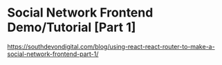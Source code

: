 # Social Network Frontend Demo/Tutorial [Part 1]

https://southdevondigital.com/blog/using-react-react-router-to-make-a-social-network-frontend-part-1/

